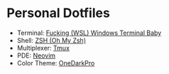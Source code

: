 # Personal Dotfiles

- Terminal: [Fucking (WSL) Windows Terminal Baby](https://github.com/microsoft/terminal)
- Shell: [ZSH (Oh My Zsh)](https://github.com/ohmyzsh/ohmyzsh)
- Multiplexer: [Tmux](https://github.com/tmux/tmux)
- PDE: [Neovim](https://github.com/neovim/neovim) 
- Color Theme: [OneDarkPro](https://github.com/olimorris/onedarkpro.nvim) 
